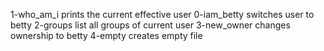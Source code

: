 1-who_am_i prints the current effective user
0-iam_betty switches user to betty
2-groups list all groups of current user
3-new_owner changes ownership to betty
4-empty creates empty file
